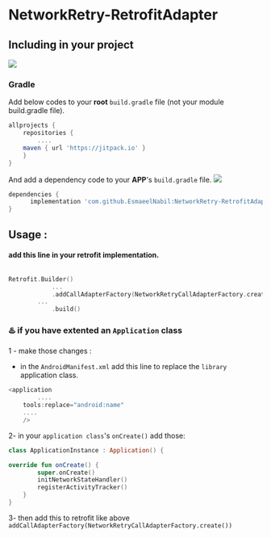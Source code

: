 # NetworkRetry-RetrofitAdapter

## Including in your project
[![](https://jitpack.io/v/EsmaeelNabil/NetworkRetry-RetrofitAdapter.svg)](https://jitpack.io/#EsmaeelNabil/NetworkRetry-RetrofitAdapter)
### Gradle 
Add below codes to your **root** `build.gradle` file (not your module build.gradle file).
```gradle
allprojects {
    repositories {
    	....
	maven { url 'https://jitpack.io' }
    }
}
```
And add a dependency code to your **APP**'s `build.gradle` file. [![](https://jitpack.io/v/EsmaeelNabil/NetworkRetry-RetrofitAdapter.svg)](https://jitpack.io/#EsmaeelNabil/NetworkRetry-RetrofitAdapter)
```gradle
dependencies {
	  implementation 'com.github.EsmaeelNabil:NetworkRetry-RetrofitAdapter:0.3'
}
```
## Usage :

#### add this line in your retrofit implementation.
``` kotlin

Retrofit.Builder()
            ...
            .addCallAdapterFactory(NetworkRetryCallAdapterFactory.create())
	    ...
            .build()

```


### ♨️ if you have extented an `Application` class

1 - make those changes : 
  - in the `AndroidManifest.xml` add this line to replace the `library` application class.
``` kotlin 
<application
        ....
	tools:replace="android:name"
	....
	/>
```
2- in your `application class`'s `onCreate()` add those:
```kotlin 
class ApplicationInstance : Application() {

override fun onCreate() {
        super.onCreate()
        initNetworkStateHandler()
        registerActivityTracker()
    }
}
```

3- then add this to retrofit like above `addCallAdapterFactory(NetworkRetryCallAdapterFactory.create())`
